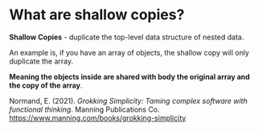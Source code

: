 # What are shallow copies? 

**Shallow Copies** - duplicate the top-level data structure of nested data. 

An example is, if you have an array of objects, the shallow copy will only duplicate the array. 

**Meaning the objects inside are shared with body the original array and the copy of the array**. 

Normand, E. (2021). *Grokking Simplicity: Taming complex software with functional thinking*. Manning Publications Co. <https://www.manning.com/books/grokking-simplicity>

